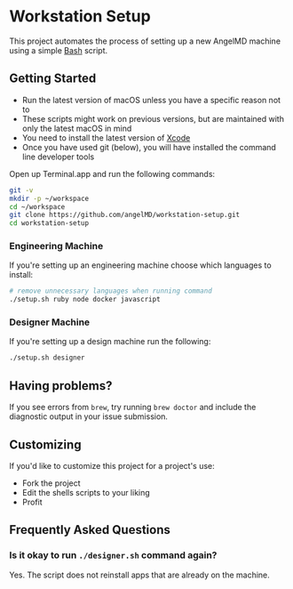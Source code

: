 # Workstation Setup

This project automates the process of setting up a new AngelMD machine using a simple [Bash](https://www.gnu.org/software/bash/) script.

## Getting Started

- Run the latest version of macOS unless you have a specific reason not to
- These scripts might work on previous versions, but are maintained with only the latest macOS in mind
- You need to install the latest version of [Xcode](https://developer.apple.com/xcode/)
- Once you have used git (below), you will have installed the command line developer tools

Open up Terminal.app and run the following commands:

```sh
git -v
mkdir -p ~/workspace
cd ~/workspace
git clone https://github.com/angelMD/workstation-setup.git
cd workstation-setup
```

### Engineering Machine

If you're setting up an engineering machine choose which languages to install:

```sh
# remove unnecessary languages when running command
./setup.sh ruby node docker javascript

```

### Designer Machine

If you're setting up a design machine run the following:

```sh
./setup.sh designer
```

## Having problems?

If you see errors from `brew`, try running `brew doctor` and include the diagnostic output in your issue submission.

## Customizing

If you'd like to customize this project for a project's use:

- Fork the project
- Edit the shells scripts to your liking
- Profit

## Frequently Asked Questions

### Is it okay to run `./designer.sh` command again?

Yes. The script does not reinstall apps that are already on the machine.
